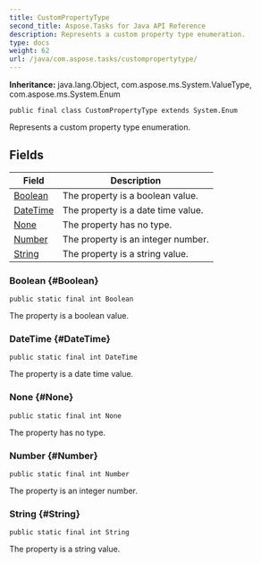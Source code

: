 ```yaml
---
title: CustomPropertyType
second_title: Aspose.Tasks for Java API Reference
description: Represents a custom property type enumeration.
type: docs
weight: 62
url: /java/com.aspose.tasks/custompropertytype/
---
```


**Inheritance:**
java.lang.Object, com.aspose.ms.System.ValueType, com.aspose.ms.System.Enum
```
public final class CustomPropertyType extends System.Enum
```

Represents a custom property type enumeration.
## Fields

| Field | Description |
| --- | --- |
| [Boolean](#Boolean) | The property is a boolean value. |
| [DateTime](#DateTime) | The property is a date time value. |
| [None](#None) | The property has no type. |
| [Number](#Number) | The property is an integer number. |
| [String](#String) | The property is a string value. |
### Boolean {#Boolean}
```
public static final int Boolean
```


The property is a boolean value.

### DateTime {#DateTime}
```
public static final int DateTime
```


The property is a date time value.

### None {#None}
```
public static final int None
```


The property has no type.

### Number {#Number}
```
public static final int Number
```


The property is an integer number.

### String {#String}
```
public static final int String
```


The property is a string value.

